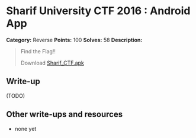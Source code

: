 # Sharif University CTF 2016 : Android App

**Category:** Reverse
**Points:** 100
**Solves:** 58
**Description:**

> Find the Flag!!
> 
> Download [Sharif_CTF.apk](./Sharif_CTF.apk)


## Write-up

(TODO)

## Other write-ups and resources

* none yet
